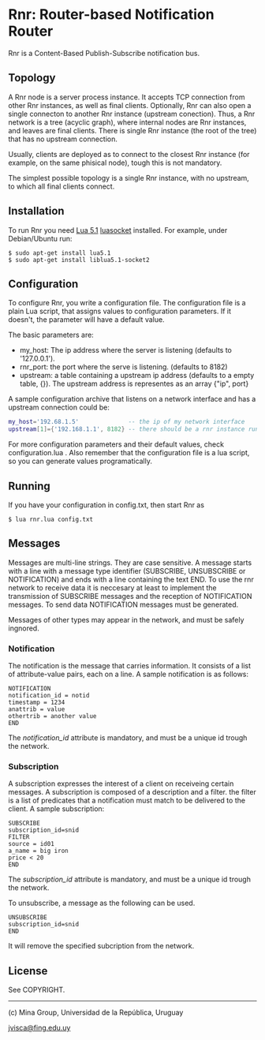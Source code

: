 Rnr: Router-based Notification Router
===

Rnr is a Content-Based Publish-Subscribe notification bus.

## Topology

A Rnr node is a server process instance. It accepts TCP connection from other Rnr instances, as well as final clients.
Optionally, Rnr can also open a single connecton to another Rnr instance (upstream conection). 
Thus, a Rnr network is a tree (acyclic graph), where internal nodes are Rnr instances, and leaves are final clients.
There is single Rnr instance (the root of the tree) that has no upstream connection.

Usually, clients are deployed as to connect to the closest Rnr instance (for example, on the same phisical node), tough this is not mandatory.

The simplest possible topology is a single Rnr instance, with no upstream, to which all final clients connect.


## Installation

To run Rnr you need [Lua 5.1](http://lua.org) [luasocket](http://w3.impa.br/~diego/software/luasocket/) installed. 
For example, under Debian/Ubuntu run:

    $ sudo apt-get install lua5.1
    $ sudo apt-get install liblua5.1-socket2

## Configuration

To configure Rnr, you write a configuration file. The configuration file is a plain Lua script, that assigns values 
to configuration parameters. If it doesn't, the parameter will have a default value.

The basic parameters are:

- my\_host: The ip address where the server is listening (defaults to '127.0.0.1').
- rnr\_port: the port where the serve is listening. (defaults to 8182)
- upstream: a table containing a upstream ip address (defaults to a empty table, {}). The upstream address is representes as an array {"ip", port}

A sample configuration archive that listens on a network interface and has a upstream connection could be:

```lua
my_host='192.68.1.5'              -- the ip of my network interface
upstream[1]={'192.168.1.1', 8182} -- there should be a rnr instance running there
```

For more configuration parameters and their default values, check configuration.lua . Also remember that the configuration file is a lua script, so you can generate values programatically.


## Running

If you have your configuration in config.txt, then start Rnr as

    $ lua rnr.lua config.txt

## Messages

Messages are multi-line strings. They are case sensitive. A message starts
with a line with a message type identifier (SUBSCRIBE, UNSUBSCRIBE or
NOTIFICATION) and ends with a line containing the text END. To use the
rnr network to receive data it is neccesary at least to implement the transmission of SUBSCRIBE
messages and the reception of NOTIFICATION messages. To send data NOTIFICATION messages must be generated.

Messages of other types may appear in the network, and must be safely ingnored.

### Notification

The notification is the message that carries information. It consists of a list of attribute-value
pairs, each on a line. A sample notification is as follows:

```
NOTIFICATION
notification_id = notid
timestamp = 1234
anattrib = value
othertrib = another value
END
``` 

The _notification\_id_ attribute is mandatory, and must be a unique id trough the network.

### Subscription

A subscription expresses the interest of a client on receiveing certain messages. 
A subscription is composed of a description and a filter. the filter is a list of predicates that a 
notification must match to be delivered to the client.
A sample subscription:

```
SUBSCRIBE
subscription_id=snid
FILTER
source = id01
a_name = big iron
price < 20
END

```

The _subscription\_id_ attribute is mandatory, and must be a unique id trough the network.

To unsubscribe, a message as the following can be used.

```
UNSUBSCRIBE
subscription_id=snid
END

```

It will remove the specified subcription from the network.


## License

See COPYRIGHT.


---
(c) Mina Group, Universidad de la República, Uruguay

jvisca@fing.edu.uy
